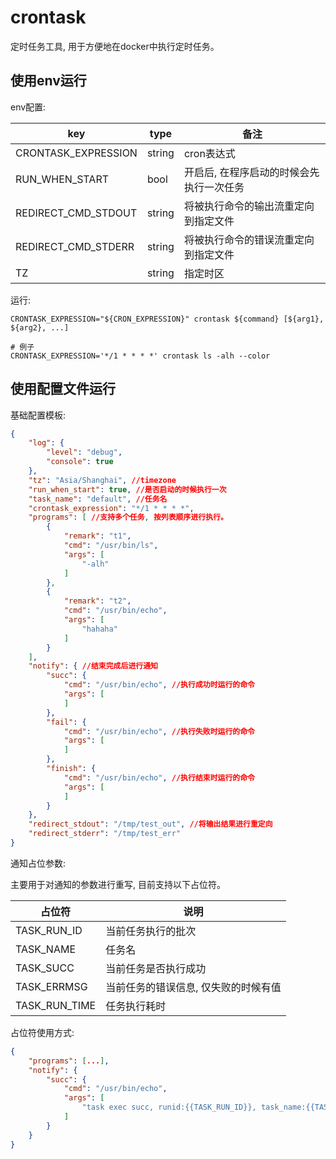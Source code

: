 crontask
===


定时任务工具, 用于方便地在docker中执行定时任务。

## 使用env运行

env配置:

| key                    | type   | 备注                                     |
| ---------------------- | ------ | ---------------------------------------- |
| CRONTASK_EXPRESSION    | string | cron表达式                               |
| RUN_WHEN_START         | bool   | 开启后, 在程序启动的时候会先执行一次任务 |
| REDIRECT_CMD_STDOUT    | string | 将被执行命令的输出流重定向到指定文件     |
| REDIRECT_CMD_STDERR    | string | 将被执行命令的错误流重定向到指定文件     |
| TZ                     | string | 指定时区                                 |

运行:

```shell=
CRONTASK_EXPRESSION="${CRON_EXPRESSION}" crontask ${command} [${arg1}, ${arg2}, ...]

# 例子
CRONTASK_EXPRESSION='*/1 * * * *' crontask ls -alh --color
```

## 使用配置文件运行

基础配置模板:

```json
{
    "log": {
        "level": "debug",
        "console": true
    },
    "tz": "Asia/Shanghai", //timezone
    "run_when_start": true, //是否启动的时候执行一次
    "task_name": "default", //任务名
    "crontask_expression": "*/1 * * * *",
    "programs": [ //支持多个任务, 按列表顺序进行执行。
        {
            "remark": "t1",
            "cmd": "/usr/bin/ls",
            "args": [
                "-alh"
            ]
        },
        {
            "remark": "t2",
            "cmd": "/usr/bin/echo",
            "args": [
                "hahaha"
            ]
        }
    ],
    "notify": { //结束完成后进行通知
        "succ": {
            "cmd": "/usr/bin/echo", //执行成功时运行的命令
            "args": [
            ]
        },
        "fail": {
            "cmd": "/usr/bin/echo", //执行失败时运行的命令
            "args": [
            ]
        },
        "finish": {
            "cmd": "/usr/bin/echo", //执行结束时运行的命令
            "args": [
            ]
        }
    },
    "redirect_stdout": "/tmp/test_out", //将输出结果进行重定向
    "redirect_stderr": "/tmp/test_err"
}
```

通知占位参数: 

主要用于对通知的参数进行重写, 目前支持以下占位符。

|占位符|说明|
|---|---|
|TASK_RUN_ID|当前任务执行的批次|
|TASK_NAME|任务名|
|TASK_SUCC|当前任务是否执行成功|
|TASK_ERRMSG|当前任务的错误信息, 仅失败的时候有值|
|TASK_RUN_TIME|任务执行耗时|

占位符使用方式:

```json
{
    "programs": [...],
    "notify": {
        "succ": {
            "cmd": "/usr/bin/echo",
            "args": [
                "task exec succ, runid:{{TASK_RUN_ID}}, task_name:{{TASK_NAME}}, cost:{{TASK_RUN_TIME}}"
            ]
        }
    }
}

```